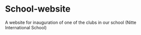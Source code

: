 # School-website
A website for inauguration of one of the clubs in our school (Nitte International School)

